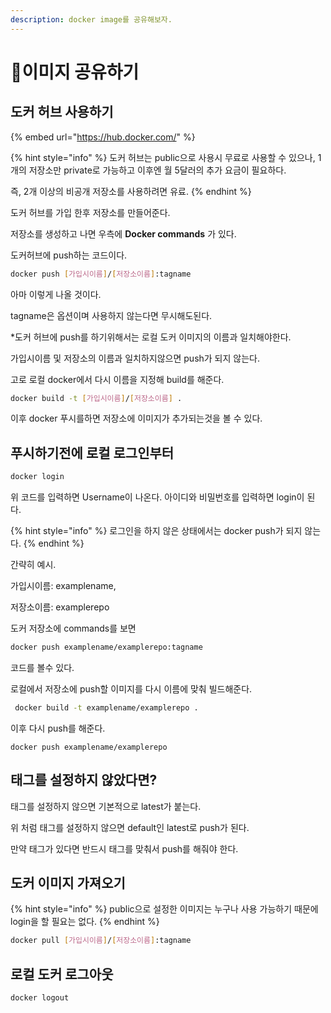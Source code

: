 ```yaml
---
description: docker image를 공유해보자.
---
```


# 이미지 공유하기

## 도커 허브 사용하기

{% embed url="https://hub.docker.com/" %}

{% hint style="info" %}
도커 허브는 public으로 사용시 무료로 사용할 수 있으나, 1개의 저장소만 private로 가능하고 이후엔 월 5달러의 추가 요금이 필요하다.

즉, 2개 이상의 비공개 저장소를 사용하려면 유료.
{% endhint %}

도커 허브를 가입 한후 저장소를 만들어준다.



저장소를 생성하고 나면 우측에 **Docker commands** 가 있다.

도커허브에 push하는 코드이다.&#x20;

```bash
docker push [가입시이름]/[저장소이름]:tagname
```

아마 이렇게 나올 것이다.&#x20;

tagname은 옵션이며 사용하지 않는다면 무시해도된다.



\*도커 허브에 push를 하기위해서는 로컬 도커 이미지의 이름과 일치해야한다.

가입시이름 및 저장소의 이름과 일치하지않으면 push가 되지 않는다.

고로 로컬 docker에서 다시 이름을 지정해 build를 해준다.

```bash
docker build -t [가입시이름]/[저장소이름] .
```

이후 docker 푸시를하면 저장소에 이미지가 추가되는것을 볼 수 있다.



## 푸시하기전에 로컬 로그인부터

```bash
docker login
```

위 코드를 입력하면 Username이 나온다. 아이디와 비밀번호를 입력하면 login이 된다.

{% hint style="info" %}
로그인을 하지 않은 상태에서는 docker push가 되지 않는다.
{% endhint %}



간략히 예시.

가입시이름: examplename,

저장소이름: examplerepo

도커 저장소에 commands를 보면&#x20;

```bash
docker push examplename/examplerepo:tagname
```

코드를 볼수 있다.

로컬에서 저장소에 push할 이미지를 다시 이름에 맞춰 빌드해준다.

```bash
 docker build -t examplename/examplerepo .
```

이후 다시 push를 해준다.

```
docker push examplename/examplerepo
```



## 태그를 설정하지 않았다면?

태그를 설정하지 않으면 기본적으로 latest가 붙는다.

위 처럼 태그를 설정하지 않으면 default인 latest로 push가 된다.

만약 태그가 있다면 반드시 태그를 맞춰서 push를 해줘야 한다.



## 도커 이미지 가져오기

{% hint style="info" %}
public으로 설정한 이미지는 누구나 사용 가능하기 때문에 login을 할 필요는 없다.
{% endhint %}

```bash
docker pull [가입시이름]/[저장소이름]:tagname
```



## 로컬 도커 로그아웃

```bash
docker logout
```
